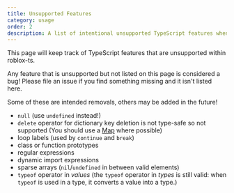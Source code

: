```yaml
---
title: Unsupported Features
category: usage
order: 2
description: A list of intentional unsupported TypeScript features when using roblox-ts.
---
```


This page will keep track of TypeScript features that are unsupported within roblox-ts.

Any feature that is unsupported but not listed on this page is considered a bug! Please file an issue if you find something missing and it isn't listed here.

Some of these are intended removals, others may be added in the future!

- `null` (use `undefined` instead!)
- `delete` operator for dictionary key deletion is not type-safe so not supported (You should use a [Map](https://roblox-ts.github.io/types/interfaces/_es_d_.map.html) where possible)
- loop labels (used by `continue` and `break`)
- class or function prototypes
- regular expressions
- dynamic import expressions
- sparse arrays (`nil`/`undefined` in between valid elements)
- `typeof` operator in *values* (the `typeof` operator in *types* is still valid: when `typeof` is used in a type, it converts a value into a type.)
<!--stackedit_data:
eyJoaXN0b3J5IjpbLTcxMzI4ODg1XX0=
-->
